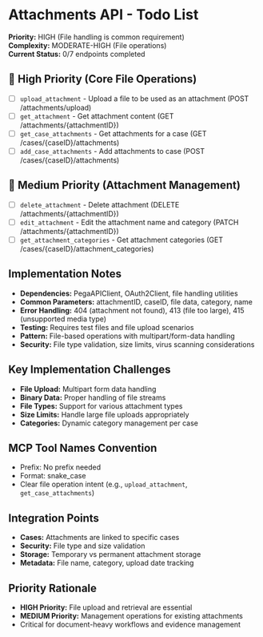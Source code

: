 # Attachments API - Todo List

**Priority:** HIGH (File handling is common requirement)  
**Complexity:** MODERATE-HIGH (File operations)  
**Current Status:** 0/7 endpoints completed

## 🔄 High Priority (Core File Operations)
- [ ] `upload_attachment` - Upload a file to be used as an attachment (POST /attachments/upload)
- [ ] `get_attachment` - Get attachment content (GET /attachments/{attachmentID})
- [ ] `get_case_attachments` - Get attachments for a case (GET /cases/{caseID}/attachments)
- [ ] `add_case_attachments` - Add attachments to case (POST /cases/{caseID}/attachments)

## 🔄 Medium Priority (Attachment Management)
- [ ] `delete_attachment` - Delete attachment (DELETE /attachments/{attachmentID})
- [ ] `edit_attachment` - Edit the attachment name and category (PATCH /attachments/{attachmentID})
- [ ] `get_attachment_categories` - Get attachment categories (GET /cases/{caseID}/attachment_categories)

## Implementation Notes
- **Dependencies:** PegaAPIClient, OAuth2Client, file handling utilities
- **Common Parameters:** attachmentID, caseID, file data, category, name
- **Error Handling:** 404 (attachment not found), 413 (file too large), 415 (unsupported media type)
- **Testing:** Requires test files and file upload scenarios
- **Pattern:** File-based operations with multipart/form-data handling
- **Security:** File type validation, size limits, virus scanning considerations

## Key Implementation Challenges
- **File Upload:** Multipart form data handling
- **Binary Data:** Proper handling of file streams
- **File Types:** Support for various attachment types
- **Size Limits:** Handle large file uploads appropriately
- **Categories:** Dynamic category management per case

## MCP Tool Names Convention
- Prefix: No prefix needed
- Format: snake_case
- Clear file operation intent (e.g., `upload_attachment`, `get_case_attachments`)

## Integration Points
- **Cases:** Attachments are linked to specific cases
- **Security:** File type and size validation
- **Storage:** Temporary vs permanent attachment storage
- **Metadata:** File name, category, upload date tracking

## Priority Rationale
- **HIGH Priority:** File upload and retrieval are essential
- **MEDIUM Priority:** Management operations for existing attachments
- Critical for document-heavy workflows and evidence management
